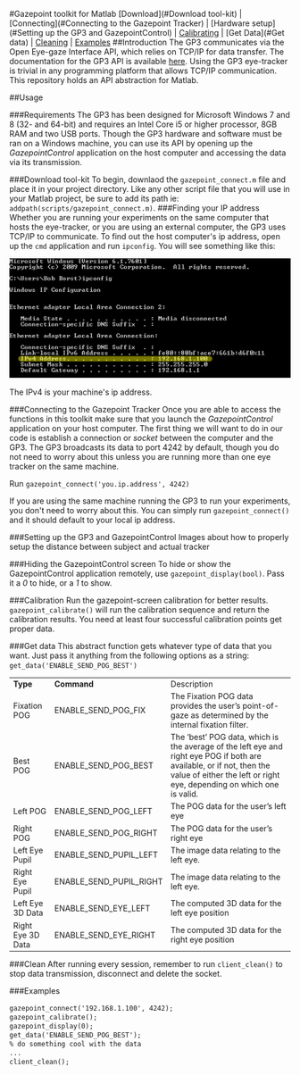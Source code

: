 #Gazepoint toolkit for Matlab
[Download](#Download tool-kit) | [Connecting](#Connecting to the Gazepoint Tracker) | [Hardware setup](#Setting up the GP3 and GazepointControl) | [Calibrating](##Calibration) | [Get Data](#Get data) | [Cleaning](#Clean) | [Examples](#Examples)
##Introduction 
The GP3 communicates via the Open Eye-gaze Interface API, which relies on TCP/IP for data transfer. The documentation for the GP3 API is available [here](http://gazept.com/dl/Gazepoint_API_v2.0.pdf).  Using the GP3 eye-tracker is trivial in any programming platform that allows TCP/IP communication. This repository holds an API abstraction for Matlab.

##Usage

###Requirements
The GP3 has been designed for Microsoft Windows 7 and 8 (32- and 64-bit) and requires an Intel Core i5 or higher processor, 8GB RAM and two USB ports. Though the GP3 hardware and software must be ran on a Windows machine, you can use its API by opening up the _GazepointControl_ application on the host computer and accessing the data via its transmission.

###Download tool-kit
To begin, downlaod the `gazepoint_connect.m` file and place it in your project directory. Like any other script file that you will use in your Matlab project, be sure to add its path ie: `addpath(scripts/gazepoint_connect.m)`. 
###Finding your IP address
Whether you are running your experiments on the same computer that hosts the eye-tracker, or you are using an external computer, the GP3 uses TCP/IP to communicate. To find out the host computer's ip address, open up the `cmd` application and run `ipconfig`. You will see something like this:


![img](media/ipconfig.png) 


The IPv4 is your machine's ip address. 

###Connecting to the Gazepoint Tracker
Once you are able to access the functions in this toolkit make sure that you launch the _GazepointControl_ application on your host computer. The first thing we will want to do in our code is establish a connection or _socket_ between the computer and the GP3. The GP3 broadcasts its data to port 4242 by default, though you do not need to worry about this unless you are running more than one eye tracker on the same machine. 


Run `gazepoint_connect('you.ip.address', 4242)`


If you are using the same machine running the GP3 to run your experiments, you don't need to worry about this. You can simply run `gazepoint_connect()` and it should default to your local ip address.

###Setting up the GP3 and GazepointControl
Images about how to properly setup the distance between subject and actual tracker 

###Hiding the GazepointControl screen
To hide or show the GazepointControl application remotely, use `gazepoint_display(bool)`. Pass it a _0_ to hide, or a _1_ to show.

###Calibration
Run the gazepoint-screen calibration for better results. `gazepoint_calibrate()` will run the calibration sequence and return the calibration results. You need at least four successful calibration points get proper data. 

###Get data
This abstract function gets whatever type of data that you want. Just pass it anything from the following options as a string:
`get_data('ENABLE_SEND_POG_BEST')`
<table>
	<tr>
		<td><b>Type</td>
		<td><b>Command</td>
		<td>Description</td>
	</tr>
	<tr>
		<td>Fixation POG</td>
		<td>ENABLE_SEND_POG_FIX</td>
		<td>The Fixation POG data provides the user’s point-of-gaze as determined by the internal 
fixation filter.
</td>
	</tr>
	<tr>
		<td>Best POG</td>
		<td>ENABLE_SEND_POG_BEST</td>
		<td>The ‘best’ POG data, which is the average of the left eye and right eye POG if 			both are 
			available, or if not, then the value of either the left or right eye, depending 			on which one is valid.</td>
	</tr>
	<tr>
		<td>Left POG</td>
		<td>ENABLE_SEND_POG_LEFT</td>
		<td>The POG data for the user’s left eye</td>
	</tr>
	<tr>
		<td>Right POG</td>
		<td>ENABLE_SEND_POG_RIGHT</td>
		<td>The POG data for the user’s right eye</td>
	</tr>
	<tr>
		<td>Left Eye Pupil</td>
		<td>ENABLE_SEND_PUPIL_LEFT</td>
		<td>The image data relating to the left eye.</td>
	</tr>
	<tr>
		<td>Right Eye Pupil</td>
		<td>ENABLE_SEND_PUPIL_RIGHT</td>
		<td>The image data relating to the left eye.</td>
	</tr>	
	<tr>
		<td>Left Eye 3D Data</td>
		<td>ENABLE_SEND_EYE_LEFT</td>
		<td>The computed 3D data for the left eye position</td>
	</tr>
		<tr>
		<td>Right Eye 3D Data</td>
		<td>ENABLE_SEND_EYE_RIGHT</td>
		<td>The computed 3D data for the right eye position</td>
	</tr>
</table>		


###Clean
After running every session, remember to run `client_clean()` to stop data transmission, disconnect and delete the socket.

###Examples

```
gazepoint_connect('192.168.1.100', 4242);
gazepoint_calibrate();
gazepoint_display(0);
get_data('ENABLE_SEND_POG_BEST');
% do something cool with the data
...
client_clean();
```
